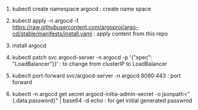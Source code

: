 1. kubectl create namespace argocd :  create name space 
2. kubectl apply -n argocd -f https://raw.githubusercontent.com/argoproj/argo-cd/stable/manifests/install.yaml : apply content from this repo

3. install argocd
4. kubectl patch svc argocd-server -n argocd -p '{"spec": "LoadBalancer"}}' : to change from clusterIP to LoadBalancer

5. kubeclt port-forward svc/argocd-server -n argocd 8080:443 : port  forward
6. kubectl -n argocd get secret argocd-initia-admin-secret -o jsonpath="{.data.password}" | base64 -d echo : for get initial generated passwrod
